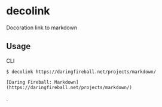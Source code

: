 # decolink

Docoration link to markdown

## Usage

CLI

```
$ decolink https://daringfireball.net/projects/markdown/

[Daring Fireball: Markdown](https://daringfireball.net/projects/markdown/)
```
.